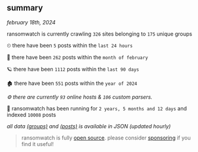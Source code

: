 
## summary
_february 18th, 2024_

ransomwatch is currently crawling `326` sites belonging to `175` unique groups

⏲ there have been `5` posts within the `last 24 hours`

🦈 there have been `262` posts within the `month of february`

🪐 there have been `1112` posts within the `last 90 days`

🏚 there have been `551` posts within the `year of 2024`

_⚙️ there are currently `93` online hosts & `106` custom parsers._

🦕 ransomwatch has been running for `2 years, 5 months and 12 days` and indexed `10008` posts

_all data  [(groups)](http://ransomwhat.telemetry.ltd/groups) and [(posts)](http://ransomwhat.telemetry.ltd/posts) is available in JSON (updated hourly)_

> ransomwatch is fully [open source](https://github.com/joshhighet/ransomwatch#ransomwatch--). please consider [sponsoring](https://github.com/sponsors/joshhighet) if you find it useful!
